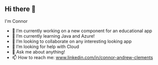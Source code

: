 ## Hi there 👋
I'm Connor

- 🔭 I’m currently working on a new component for an educational app
- 🌱 I’m currently learning Java and Azure!
- 👯 I’m looking to collaborate on any interesting looking app
- 🤔 I’m looking for help with Cloud
- 💬 Ask me about anything!
- 📫 How to reach me: www.linkedin.com/in/connor-andrew-clements

